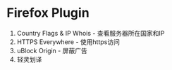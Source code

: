 # Firefox Plugin

1. Country Flags & IP Whois - 查看服务器所在国家和IP
2. HTTPS Everywhere - 使用https访问
3. uBlock Origin - 屏蔽广告
4. 轻灵划译
